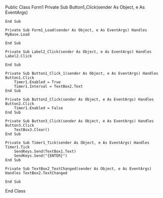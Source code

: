 Public Class Form1
    Private Sub Button1_Click(sender As Object, e As EventArgs)

    End Sub

    Private Sub Form1_Load(sender As Object, e As EventArgs) Handles MyBase.Load

    End Sub

    Private Sub Label2_Click(sender As Object, e As EventArgs) Handles Label2.Click

    End Sub

    Private Sub Button1_Click_1(sender As Object, e As EventArgs) Handles Button1.Click
        Timer1.Enabled = True
        Timer1.Interval = TextBox2.Text
    End Sub

    Private Sub Button2_Click(sender As Object, e As EventArgs) Handles Button2.Click
        Timer1.Enabled = False
    End Sub

    Private Sub Button3_Click(sender As Object, e As EventArgs) Handles Button3.Click
        TextBox3.Clear()
    End Sub

    Private Sub Timer1_Tick(sender As Object, e As EventArgs) Handles Timer1.Tick
        SendKeys.Send(TextBox1.Text)
        SendKeys.Send("{ENTER}")
    End Sub

    Private Sub TextBox2_TextChanged(sender As Object, e As EventArgs) Handles TextBox2.TextChanged

    End Sub
End Class

